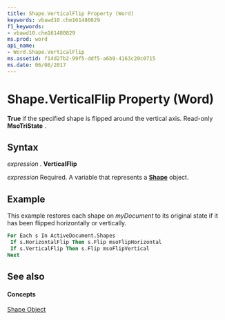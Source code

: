 ```yaml
---
title: Shape.VerticalFlip Property (Word)
keywords: vbawd10.chm161480829
f1_keywords:
- vbawd10.chm161480829
ms.prod: word
api_name:
- Word.Shape.VerticalFlip
ms.assetid: f14d27b2-99f5-ddf5-a6b9-4163c20c0715
ms.date: 06/08/2017
---
```



# Shape.VerticalFlip Property (Word)

 **True** if the specified shape is flipped around the vertical axis. Read-only **MsoTriState** .


## Syntax

 _expression_ . **VerticalFlip**

 _expression_ Required. A variable that represents a **[Shape](Word.Shape.md)** object.


## Example

This example restores each shape on  _myDocument_ to its original state if it has been flipped horizontally or vertically.


```vb
For Each s In ActiveDocument.Shapes 
 If s.HorizontalFlip Then s.Flip msoFlipHorizontal 
 If s.VerticalFlip Then s.Flip msoFlipVertical 
Next
```


## See also


#### Concepts


[Shape Object](Word.Shape.md)

